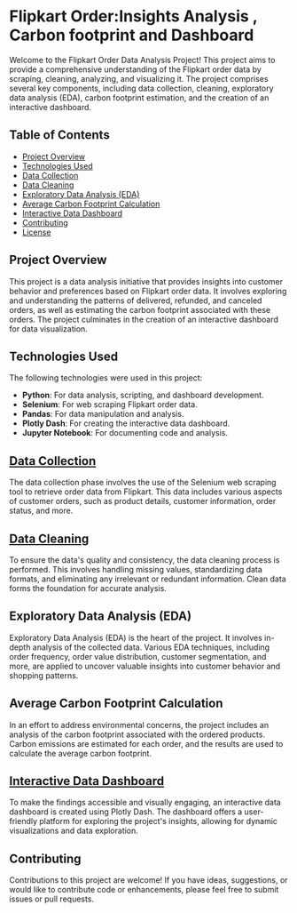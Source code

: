 # Flipkart Order:Insights Analysis , Carbon footprint and Dashboard

Welcome to the Flipkart Order Data Analysis Project! This project aims to provide a comprehensive understanding of the Flipkart order data by scraping, cleaning, analyzing, and visualizing it. The project comprises several key components, including data collection, cleaning, exploratory data analysis (EDA), carbon footprint estimation, and the creation of an interactive dashboard.

## Table of Contents
- [Project Overview](#project-overview)
- [Technologies Used](#technologies-used)
- [Data Collection](#data-collection)
- [Data Cleaning](#data-cleaning)
- [Exploratory Data Analysis (EDA)](#exploratory-data-analysis-eda)
- [Average Carbon Footprint Calculation](#average-carbon-footprint-calculation)
- [Interactive Data Dashboard](#interactive-data-dashboard)
- [Contributing](#contributing)
- [License](#license)

## Project Overview

This project is a data analysis initiative that provides insights into customer behavior and preferences based on Flipkart order data. It involves exploring and understanding the patterns of delivered, refunded, and canceled orders, as well as estimating the carbon footprint associated with these orders. The project culminates in the creation of an interactive dashboard for data visualization.


## Technologies Used

The following technologies were used in this project:
- **Python**: For data analysis, scripting, and dashboard development.
- **Selenium**: For web scraping Flipkart order data.
- **Pandas**: For data manipulation and analysis.
- **Plotly Dash**: For creating the interactive data dashboard.
- **Jupyter Notebook**: For documenting code and analysis.

## [Data Collection](https://github.com/Bytecode-Magnum/Flipkart-Order-Insights-Analysis-Carbon-Footprint-Dashboard/blob/main/Flipkart%20Order%20List%20Data%20Mining.ipynb)

The data collection phase involves the use of the Selenium web scraping tool to retrieve order data from Flipkart. This data includes various aspects of customer orders, such as product details, customer information, order status, and more.

## [Data Cleaning](https://github.com/Bytecode-Magnum/Flipkart-Order-Insights-Analysis-Carbon-Footprint-Dashboard/blob/main/Flipkart%20Data%20Cleaning.ipynb)

To ensure the data's quality and consistency, the data cleaning process is performed. This involves handling missing values, standardizing data formats, and eliminating any irrelevant or redundant information. Clean data forms the foundation for accurate analysis.

## Exploratory Data Analysis (EDA)

Exploratory Data Analysis (EDA) is the heart of the project. It involves in-depth analysis of the collected data. Various EDA techniques, including order frequency, order value distribution, customer segmentation, and more, are applied to uncover valuable insights into customer behavior and shopping patterns.

## Average Carbon Footprint Calculation

In an effort to address environmental concerns, the project includes an analysis of the carbon footprint associated with the ordered products. Carbon emissions are estimated for each order, and the results are used to calculate the average carbon footprint.

## [Interactive Data Dashboard](https://github.com/Bytecode-Magnum/Flipkart-Order-Insights-Analysis-Carbon-Footprint-Dashboard/blob/main/Create_DashBoard.py)

To make the findings accessible and visually engaging, an interactive data dashboard is created using Plotly Dash. The dashboard offers a user-friendly platform for exploring the project's insights, allowing for dynamic visualizations and data exploration.

## Contributing

Contributions to this project are welcome! If you have ideas, suggestions, or would like to contribute code or enhancements, please feel free to submit issues or pull requests.

